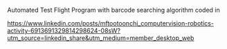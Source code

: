 Automated Test Flight Program with barcode searching algorithm coded in 

https://www.linkedin.com/posts/mftootoonchi_computervision-robotics-activity-6913691329814298624-08sW?utm_source=linkedin_share&utm_medium=member_desktop_web
